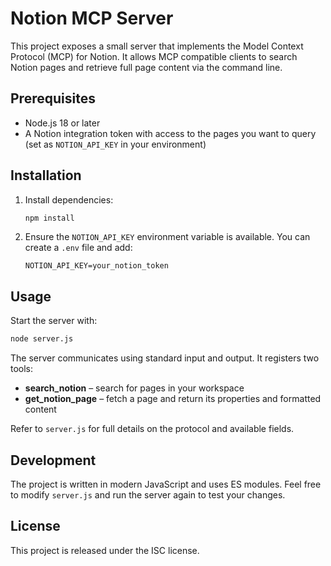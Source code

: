# Notion MCP Server

This project exposes a small server that implements the Model Context Protocol (MCP) for Notion. It allows MCP compatible clients to search Notion pages and retrieve full page content via the command line.

## Prerequisites

- Node.js 18 or later
- A Notion integration token with access to the pages you want to query (set as `NOTION_API_KEY` in your environment)

## Installation

1. Install dependencies:
   ```bash
   npm install
   ```
2. Ensure the `NOTION_API_KEY` environment variable is available. You can create a `.env` file and add:
   ```
   NOTION_API_KEY=your_notion_token
   ```

## Usage

Start the server with:

```bash
node server.js
```

The server communicates using standard input and output. It registers two tools:

- **search_notion** – search for pages in your workspace
- **get_notion_page** – fetch a page and return its properties and formatted content

Refer to `server.js` for full details on the protocol and available fields.

## Development

The project is written in modern JavaScript and uses ES modules. Feel free to modify `server.js` and run the server again to test your changes.

## License

This project is released under the ISC license.
